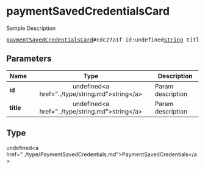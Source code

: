 # paymentSavedCredentialsCard

Sample Description

<pre>
<a href="../constructor/paymentSavedCredentialsCard.md">paymentSavedCredentialsCard</a>#cdc27a1f id:undefined<a href="../type/string.md">string</a> title:undefined<a href="../type/string.md">string</a> = undefined<a href="../type/PaymentSavedCredentials.md">PaymentSavedCredentials</a>;
</pre>

## Parameters

| Name | Type | Description |
|------|:----:|-------------|
| **id** | undefined&lt;a href=&#34;../type/string.md&#34;&gt;string&lt;/a&gt; | Param description |
| **title** | undefined&lt;a href=&#34;../type/string.md&#34;&gt;string&lt;/a&gt; | Param description |

## Type

undefined&lt;a href=&#34;../type/PaymentSavedCredentials.md&#34;&gt;PaymentSavedCredentials&lt;/a&gt;
